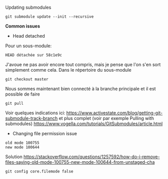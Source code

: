 
Updating submodules

```
git submodule update --init --recursive
```

**Common issues**

* Head detached

Pour un sous-module:
```
HEAD détachée sur 58c1e9c
```
J'avoue ne pas avoir encore tout compris, mais je pense que l'on s'en sort simplement comme cela.
Dans le répertoire du sous-module
```
git checkout master
```
Nous sommes maintenant bien connecté à la branche principale et il est possible de faire
```
git pull
```
Voir quelques indications ici:
https://www.activestate.com/blog/getting-git-submodule-track-branch
et plus complet (voir par exemple Pulling with submodules)
https://www.vogella.com/tutorials/GitSubmodules/article.html



* Changing file permission issue
```
old mode 100755
new mode 100644
```
   Solution 
  https://stackoverflow.com/questions/1257592/how-do-i-remove-files-saying-old-mode-100755-new-mode-100644-from-unstaged-cha 
```  
git config core.filemode false
```


